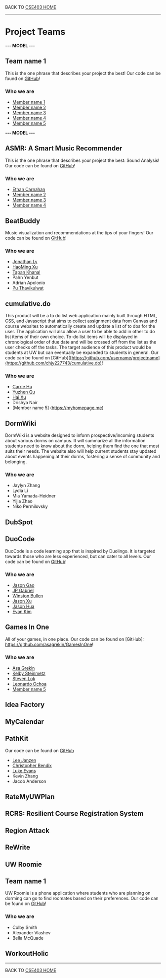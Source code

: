 BACK TO [CSE403 HOME](README.md)

---

# Project Teams

**--- MODEL ---**

## Team name 1

This is the one phrase that describes your project the best!
Our code can be found on [GitHub](https://github.com/username/projectname)!

### Who we are

  - [Member name 1](https://myhomepage.me)
  - [Member name 2](https://myhomepage.me)
  - [Member name 3](https://myhomepage.me)
  - [Member name 4](https://myhomepage.me)
  - [Member name 5](https://myhomepage.me)

**--- MODEL ---**

## ASMR: A Smart Music Recommender

This is the one phrase that describes your project the best: Sound Analysis!
Our code can be found on [GitHub](https://github.com/DreamRealitii/ASmartMusicRecommender)!

### Who we are

  - [Ethan Carnahan](https://github.com/DreamRealitii)
  - [Member name 2](https://github.com/)
  - [Member name 3](https://github.com/)
  - [Member name 4](https://github.com/)

## BeatBuddy

Music visualization and recommendations at the tips of your fingers!
Our code can be found on [GitHub](https://github.com/hmxxu/beatbuddy)!

### Who we are

  - [Jonathan Ly](https://jly02.github.io)
  - [HaoMing Xu](https://hmxxu.github.io)
  - [Tapan Khanal](https://www.linkedin.com/in/tapkha/)
  - Pahn Yenbut
  - Adrian Apolonio
  - [Pu Thavikulwat](https://pu-thavi.com)

## cumulative.do
This product will be a to do list web application mainly built through HTML, CSS, and Javascript that aims to collect assignment data from Canvas and course websites to automatically create and update a list of to dos for the user. The application will also allow a user to be able to add in other to do list items of their own choice. To-do list items will be displayed in chronological order of due date and will be crossed off from the list as the user checks off the tasks. The target audience of this product would be students at UW but can eventually be expanded to students in general. 
Our code can be found on [GitHub]([https://github.com/username/projectname](https://github.com/chjy227743/cumulative.do)!

### Who we are

  - [Carrie Hu](https://github.com/chjy227743)
  - [Yuzhen Qu](https://github.com/yuzhenqu)
  - [Hai Xu](https://github.com/haiprivate)
  - Drishya Nair
  - [Member name 5] (https://myhomepage.me)

## DormWiki

DormWiki is a website designed to inform prospective/incoming students about various dorms on campus. It will summarize all the information students need to know about the dorm, helping them find the one that most suits their needs. The website also will help current students stay updated about events happening at their dorms, fostering a sense of community and belonging.

### Who we are

  - Jaylyn Zhang
  - Lydia Li
  - Mia Yamada-Heidner
  - Yijia Zhao
  - Niko Permilovsky


## DubSpot

## DuoCode

DuoCode is a code learning app that is inspired by Duolingo. It is targeted towards those who are less experienced, but can cater to all levels.
Our code can be found on [GitHub](https://github.com/winstonbullen/DuoCode)!

### Who we are

  - [Jason Gao](https://github.com/jgao222)
  - [JP Gabriel](https://www.linkedin.com/in/jpgab/)
  - [Winston Bullen](https://www.linkedin.com/in/winbullen/)
  - [Jason Xu](https://www.linkedin.com/in/jaxu/)
  - [Jason Hua](https://github.com/Jhhua04)
  - [Evan Kim](https://www.linkedin.com/in/evan-h-kim/)

## Games In One

All of your games, in one place.
Our code can be found on [GitHub]: https://github.com/asagrekin/GamesInOne!

### Who we are

  - [Asa Grekin](https://www.linkedin.com/in/asagrekin/)
  - [Kelby Steinmetz](https://www.linkedin.com/in/kelbys2/)
  - [Steven Lok](https://www.linkedin.com/in/steven-lok/)
  - [Leonardo Ochoa](https://www.linkedin.com/in/leonardo-ochoa-)
  - [Member name 5](https://myhomepage.me)
## Idea Factory

## MyCalendar

## PathKit

Our code can be found on [GitHub](https://github.com/LeeJMorel/PathKit)

  - [Lee Janzen](https://leejmorel.github.io/#/)
  - [Christopher Bendix](https://github.com/neonsigh)
  - [Luke Evans](https://github.com/puggernauts)
  - Kevin Zhang
  - Jacob Anderson

## RateMyUWPlan

## RCRS: Resilient Course Registration System

## Region Attack

## ReWrite

## UW Roomie

## Team name 1

UW Roomie is a phone application where students who are planning on dorming can go to find roomates based on their preferences.
Our code can be found on [GitHub](https://github.com/Zanderthegreat12/UW-Roomie)!

### Who we are

  - Colby Smith
  - Alexander Vlashev
  - Bella McQuade

## WorkoutHolic

---

BACK TO [CSE403 HOME](README.md)
